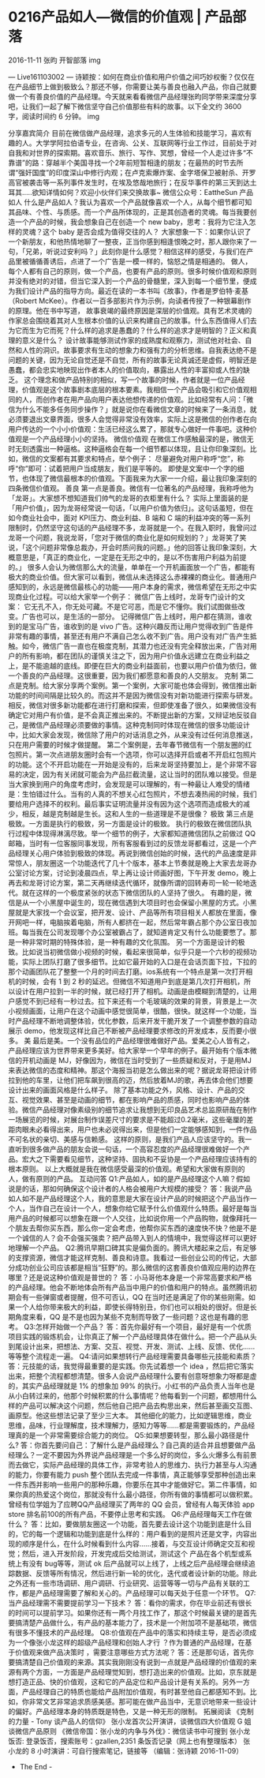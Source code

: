 # 0216产品如人—微信的价值观 | 产品部落
2016-11-11 张昀 开智部落
img

— Live161103002 —
诗颖按：如何在商业价值和用户价值之间巧妙权衡？仅仅在在产品细节上做到极致么？那还不够，你需要让美与善良也融入产品，你自己就要做一个有善良价值的产品经理。今天就来看看微信产品经理张昀同学带来深度分享吧，让我们一起了解下微信坚守自己价值那些有料的故事。以下全文约 3600 字，阅读时间约 6 分钟。
img

分享嘉宾简介
目前在微信做产品经理，追求多元的人生体验和技能学习，喜欢有趣的人。大学学阿拉伯语专业，在咨询、公关、互联网等行业工作过，目前处于对自我和对世界的探索期。喜欢音乐、旅行、写作、冥想，曾经一个人走过许多“不靠谱”的路：穿越半个美国寻找一个2年前短暂相逢的朋友；在最热的时节去所谓“强奸国度”的印度深山中修行内观；在卢克索爆炸案、金字塔保卫被射杀、开罗高官被袭击等一系列事件发生时，在埃及悠哉地旅行；在反华事件的第三天到达土耳其…..欲知详情如何？欢迎小伙伴们来交换故事~ 微信公众号：EattheSun
产品如人
什么是产品如人？我认为喜欢一个产品就像喜欢一个人，从每个细节都可知其品味、个性、与质感。而一个产品所体现的，正是其创造者的灵魂。每当我要创造一个产品的时候，我会想象自己在创造一个 new baby，思考：我将为它注入怎样的灵魂？这个 baby 是否会成为值得交往的人？ 大家想象一下：如果你认识了一个新朋友，和他热情地聊了一整夜，正当你感到相逢恨晚之时，那人跟你来了一句，「兄弟，听说过安利吗？」此刻你是什么感觉？相信这样的感受，与我们在产品里被循循善诱后，点进了一个广告是一模一样的，恼怒之情是相通的。
做人，每个人都有自己的原则，做一个产品，也要有产品的原则。很多时候价值观和原则并没有绝对的对错，但当它深入到一个产品的骨髓里，深入到每一个细节里，便成为我们设计产品的指导方向。最近在读的一本书叫《故事》，作者是罗伯特·麦基（Robert McKee）。作者以一百多部影片作为示例，向读者传授了一种银幕剧作的原理。他在书中写道，
故事衰竭的最终原因是深层的价值观。具有艺术灵魂的作家总会围绕着其对人生根本价值的认识来构建自己的故事。什么东西值得人们去为它而生为它而死？什么样的追求是愚蠢的？什么样的追求才是明智的？正义和真理的意义是什么？
设计故事能够测试作家的成熟度和观察力，测试他对社会、自然和人性的洞识。故事要求有生动的想象力和强有力的分析思维。自我表达绝不是问题的关键，因为无论自觉还是不自觉，所有的故事无论真诚还是虚假，明智还是愚蠢，都会忠实地映现出作者本人的价值取向，暴露出人性的丰富抑或人性的缺乏。
这个理念和做产品特别的相似，写一个故事的时候，作者就是一位产品经理，价值观是这个故事剧本底层的根本要素。我相信一个产品会吸引和它价值观相同的人，而创作者在用产品向用户表达他想传递的价值观。比如经常有人问：「微信为什么不能多任务同步操作？」就是说你在看微信文章的时候来了一条消息，就必须要退出文章界面，很多人会觉得非常没有效率，实际上这是微信的创作者在向用户传达的一个小小价值观：生活已经这么累了，那就专心做好一件事吧。这种价值观是一个产品经理小小的坚持。
微信价值观
在微信工作感触最深的是，微信无时无刻透露出一种逼格。这种逼格会在每一个细节都以体现，且让你印象深刻。比如，微信的文案都有其要求和特点，举个例子：
尽量避免对用户称呼“您”，称呼“你”即可：试着把用户当成朋友，我们是平等的。
即使是文案中一个字的细节，也体现了微信最根本的价值观。下面我来为大家一一介绍，最让我印象深刻的四条微信价值观。
善良
第一点是善良。微信有一位著名的产品经理，我称呼他为「龙哥」。大家想不想知道我们帅气的龙哥的衣柜里有什么？ 实际上里面装的是「用户价值」，因为龙哥经常说一句话，「以用户价值为依归」。这句话虽短，但在如今商业社会中，面对 KPI压力、商业利益、B 端和 C 端的利益冲突的等一系列限制时，仍然坚守这句话的产品经理不多，龙哥就是一个。在我入职时，我曾问过龙哥一个问题，我说龙哥，「您对于微信的商业化是如何规划的？」龙哥笑了笑说，「这个问题非常像总裁办，开会时质问我的问题。」他的回答让我印象深刻，大概意思是，「真正的商业化，一定是在无形之中的，是以不伤害用户利益为前提的。」
很多人会认为微信那么大的流量，单单在一个开机画面放一个广告，都能有极大的商业价值。但大家可以看到，微信从未选择这么赤裸裸的商业化。普通用户感知到的，永远是微信最核心的功能——用户本身的需求，微信希望在无形之中实现商业化过程。可以给大家举一个例子：
微信广告上线时，龙哥专门设计的文案：
它无孔不入，你无处可藏。不是它可恶，而是它不懂你。我们试图做些改变。广告也可以，是生活的一部分。
记得微信广告上线时，用户都在猜测，谁收到的是宝马广告，谁收到的是 vivo 广告。这种兴趣反而让用户觉得收到广告是件非常有趣的事情，甚至还有用户不满自己怎么收不到广告。用户没有对广告产生抵触。如今，微信广告一直也在极度克制，其潜力也还没有完全释放出来，广告对用户的所有影响，都在团队的谨慎关注之下，因为用户价值永远建立在商业利益之上，是不能逾越的底线。即便在巨大的商业利益面前，也要以用户价值为依归，做一个善良的产品经理。这很重要，因为我们都愿意和善良的人交朋友。
克制
第二点是克制。给大家分享两个案例。第一个案例，大家可能也体会得到，微信推出新功能的时间间隔是比较久的。而这并不是因为微信没有对新功能进行探索与研发。相反，微信对很多新功能都在进行打磨和探索，但即使准备了很久，如果微信没有确定它对用户有价值，是不会真正推出来的。不断提出新的方案，又辩证地反驳自己，是微信产品经理必须要做的事情。这种克制同时体现在微信的很多功能设计中，比如大家会发现，微信除了用户的对话消息之外，从来没有过任何消息推送，只在用户需要的时候才做提醒。
第二个案例是，去年春节微信有一个朋友圈的红包照片。第一次点进朋友圈时会有一个选项，你可以选择开启或者不开启红包照片的功能。这个不开启功能在一开始是没有的，后来龙哥坚持要加上，是个非常不容易的决定，因为有关闭就可能会为产品拦截流量，这让当时的团队难以接受。但是当大家换到用户的角度考虑时，会发现是可以理解的，有一种最让人难受的情绪是：生怕错过什么。当有的人真的不想关心红包照片，不想去凑热闹的时候，我们要给用户选择不的权利。最后事实证明流量并没有因为这个选项而造成极大的减少，相反，越是克制越是生长。这和人生的一些道理是不是很像？
极致
第三点是极致。一方面是执行的极致，另一方面是设计的极致。
执行的极致在微信团队执行过程中体现得淋漓尽致。举一个细节的例子，大家都知道微信团队之前做过 QQ 邮箱，当时有一位客服同事发现，所有客服看到过的反馈龙哥都看过，这是一个产品经理关心用户体验到极致的体现。再说到微信创始的时候，迭代的产品速度是非常惊人，朋友圈这一个功能迭代了几十个版本，基本上节奏就是晚上大家去龙哥办公室讨论方案，讨论到凌晨四点，早上再让设计师画好图，下午开发 demo，晚上再去和龙哥讨论方案，第二天再继续迭代循环，就像所谓的回转寿司一轮一轮地迭代。就在这样的一个极度紧张的状态下微信团队的人坚持了很久。
有趣的是，微信是从一个小黑屋中诞生的，现在微信遇到大项目时也会保留小黑屋的方式。小黑屋就是大家找一个会议室，把开发、设计、产品等所有项目相关人都放在里面，像开网吧一样，电脑挨着电脑，所有人都挤在一起，然后常年霸占那个办公室日夜加班。每当我在公司发现哪个办公室被霸占了，就知道肯定又有什么功能要憋了。那是一种非常时期的特殊体验，是一种有趣的文化氛围。
另一个方面是设计的极致。比如说当初微信做小视频的时候，看起来很简单，似乎只是一个六秒的视频功能，实际上团队打磨了很多细节。比如它最开始的入口是在会话页面下拉，下拉的那个动画团队花了整整一个月的时间去打磨。ios系统有一个特点是第一次打开相机的时候，会有 1 到 2 秒的延迟。但微信不知道用户到底是第几次打开相机，所以设计在用户拉到一半的时候，就已经打开了相机。动画是由模糊到清楚的，让用户感觉不到已经有一秒过去。拉下来还有一个毛玻璃的效果的背景，背景是上一次小视频画面，让用户在这个动画中感觉很简单，很酷，很快。就这样一个功能，当时产品经理不断地调整体验，优化参数，后来开发干脆开发了一个调整参数的自动展示 demo，他发现这样比自己不断被产品经理要求修改的开发成本，反而要小很多。
美
最后是美。一个没有品位的产品经理很难做好产品。爱美之心人皆有之，产品经理应该为世界带来更多美好。给大家举一个早年的例子。最开始有个版本微信的开机动画是 MJ，好像因为，微信在当时受到了一些质疑和反对，于是用MJ来表达微信的态度和精神。那这个海报当初是怎么做出来的呢？据说龙哥把设计师拉到他的车里，让他们把车飙到很高的迈，然后放着MJ的歌，再去体会他们想要设计出来的画面风格是什么样子。
除了基本功能之外，风格、设计、产品的交互、视觉效果、甚至是动画的细节，都在影响产品的质感，同时也影响产品的体验。微信产品经理对像素级别的细节追求让我想到无印良品艺术总监原研哉在制作一场展览的时候，对展台制作误差尺寸的要求是不能超过0.2毫米，这些毫厘的差距肉眼未必看得出来，用户也未必说得出来，但是他们一定能够感知到，一件作品不可名状的亲切、美感与信赖感。
这样的原则，是我们产品人应该坚守的。我一直听到很多做产品的朋友会说一句话，一个高容忍度的产品经理很难做好一个产品。宏大之下需要看见细节，这种坚持、固执和不妥协是一个产品经理应该持有的根本原则。
以上大概就是我在微信感受最深的价值观。希望和大家做有原则的人，做有原则的产品。
互动问答
Q1:产品如人，如的是产品经理这个人嘛？假如说是的话，那如何确保这个设计者的人格会被用户大规模的接受？
答：我说产品如人如不是产品经理这个人，我的意思是大家在设计产品的时候把这个产品当作一个人，当作自己在设计一个人，想象你给它赋予什么价值观什么特质。最好是每当用产品的时候都可以想象在跟一个人交往，比如说你用一个产品购物，就像拜托一个朋友去帮你买东西，那么你一定会考虑，他帮你买东西的速度快不快？他是不是一个诚信的人？会不会强买强卖？把产品带入到人的情境中，我觉得这样可以更好地理解一个产品。
Q2:腾讯早期口碑其实是偏负面的。腾讯大楼起来之后，有足够的支撑资源，微信才能这样克制、善良和诗意。我看过一些创业公司的传记，大部分成功创业公司应该都是相当“狂野”的。那么微信的这套善良价值观应用的边界在哪里？还是说这种价值观是普世的？
答：小马哥他本身是一个非常高要求和严格的产品经理。他会不断地体会所有产品当中用户的价值和用户的特点。虽然腾讯初期会有一些弹窗或者提醒，但不可否认，QQ 在当时还是满足了你的某些刚需。如果一个人给你带来极大的利益，即使长得特别丑，你们也可以相处的很好。但是长期角度来看，QQ 是不是也因为某些不克制而导致了一些问题？这也是有趣的思考。
Q3:怎样开始做一个产品？
答：首先你最好有一个项目，最好是有一个优质项目实践的锻炼机会，让你真正了解一个产品经理具体在做什么。把一个产品从头到尾设计出来，把想法、方案、交互、视觉、开发、测试、上线、反馈、优化……等等整个流程走一遍。
Q4:请问如果想转行产品经理需要具备哪些元技能和素质？
答：元技能的话，我觉得最重要的是实践。你先试着想一个 idea ，然后把它落实出来，把整个流程都想清楚。很多人会说产品经理什么要有创意呀想象力呀都是虚的，其实产品经理就是 1% 的想象加 99% 的执行。小红书的产品负责人当年也是从小白转过来的，他那个时候积累的什么事情呢？他每看到一个问题，都想用什么样的产品可以解决这个问题，然后他自己把产品去构思出来，然后甚至画交互图、画原型。他这些想法记录了至少三大本。 其他细化的能力，比如逻辑思维，商业思维，品味，行业理解度，技术理解力，感知力等等……都是需要锻炼的，产品经理真的是一个非常需要综合能力的岗位。
Q5:如果想要转型，那么最小路径是什么?
答：你首先要问自己：了解什么是产品经理么？自己真的适合并且想要做产品经理么？一定不要因为外界说产品经理是一个多么好的岗位，多么火爆多么有前景而去做它，实际产品经理的具体工作，非常考验人的思维力、执行力甚至与人沟通的能力，你要有能力 push 整个团队去完成一件事情，真正能够享受那种创造出来一件东西并影响一些用户的那种乐趣，你要乐在其中才能做好它。第二件事情，如果你真的热爱这个岗位，那就没有什么最小路径，你所有做的事情都可以做积累。曾经有位学姐为了应聘QQ产品经理买了两年的 QQ 会员，曾经有人每天体验 app store 排名前100的所有产品，不要停止思考和实践。
Q6:产品经理每天工作在做什么？
答：比如，要做朋友圈这一个功能，首先要去设计这个功能到底是什么目的，它的每一个逻辑和功能到底是什么样的：用户看到的是照片还是文字，内容出现的顺序是什么，在什么时候看到什么内容……接着，与交互设计师确定交互和视觉；然后，进入开发阶段，开发完成后交给测试，测试这个 产品在各个机型或系统上有没有 bug等等，测试 ok 后产品就可以上线了，上线之后产品经理会继续追踪数据、反馈等所有情况，然后进行新一轮的优化，迭代或者设计新的功能。除此之外还有一些市场调研、用户调研、行业研究、运营等等一切与产品有关联的工作，都是产品经理需要了解和关心的。产品经理可以每天处于任意一个环节。
Q7:当产品经理需不需要提前学习一下技术？
答：看你的需求，你在毕业前还有很长的时间可以提前学习。如果你还有一两个月找工作了，那这个时候最关键的是首先要搞清楚产品做什么，有产品的基本能力了，技术是一个附加项不是基础项，微信有很多不懂技术的产品经理。
Q8:价值观在产品中的落实和持续主导，是否必须成为一个像张小龙这样的超级产品经理和创始人才行 ？作为普通的产品经理，在基于价值观来做产品决策时 ，需要注意哪些方式方法呢？
答：还是那句话，首先你要搞清楚自己价值观的来源。其实我刚刚没有说到一点就是产品经理的价值观的来源有两个方面，一方面是产品经理觉知到，想打造出来的价值观。比如，京东就是想打造正品、快的价值观，这和它的产品定位和产品设计是有关系的。另外一方面，产品经理自己的特质也能给产品附加价值观，有时甚至他自己都感知不到。比如，你非常文艺非常追求质感美感。那可能在做产品当中，无意识地带来一些设计的偏好。产品经理本身的特质既是特色，又是一种无形的限制。
拓展阅读
《克制的力量 - Tony 谈产品人的信仰》
张小龙首次公开演讲，谈微信四大价值观
G 姐谈微信产品原则
《微信帝国：张小龙的内争与外伐》：微信读书中可搜到
张小龙饭否: 登录饭否，搜索账号：gzallen,2351 条饭否记录（网上也有整理版本）
张小龙的 8 小时演讲：可自行搜索笔记，链接等
（编辑：张诗颖 2016-11-09）
- The End -